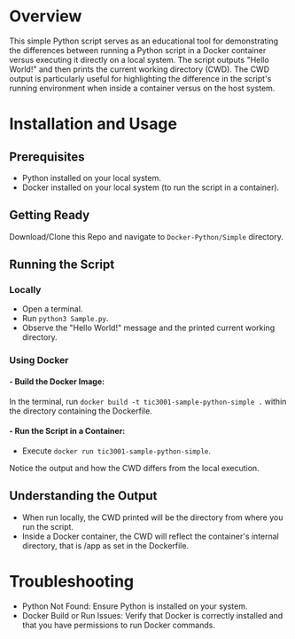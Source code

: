 # Overview

This simple Python script serves as an educational tool for demonstrating the differences between running a Python script in a Docker container versus executing it directly on a local system. The script outputs "Hello World!" and then prints the current working directory (CWD). The CWD output is particularly useful for highlighting the difference in the script's running environment when inside a container versus on the host system.

# Installation and Usage

## Prerequisites

- Python installed on your local system.
- Docker installed on your local system (to run the script in a container).

## Getting Ready

Download/Clone this Repo and navigate to `Docker-Python/Simple` directory.

## Running the Script

### Locally

- Open a terminal.
- Run `python3 Sample.py`.
- Observe the "Hello World!" message and the printed current working directory.

### Using Docker

#### - Build the Docker Image:

In the terminal, run `docker build -t tic3001-sample-python-simple .` within the directory containing the Dockerfile.

#### - Run the Script in a Container:

- Execute `docker run tic3001-sample-python-simple`.

Notice the output and how the CWD differs from the local execution.

## Understanding the Output

- When run locally, the CWD printed will be the directory from where you run the script.
- Inside a Docker container, the CWD will reflect the container's internal directory, that is /app as set in the Dockerfile.

# Troubleshooting

- Python Not Found: Ensure Python is installed on your system.
- Docker Build or Run Issues: Verify that Docker is correctly installed and that you have permissions to run Docker commands.
